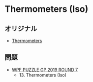 # Thermometers (Iso)

## オリジナル
- [Thermometers](thermometers.md)

## 問題
- [WPF PUZZLE GP 2019 ROUND 7](../questions/wpfpgp2019_7.md)
	- 13\. Thermometers (Iso)
